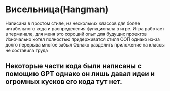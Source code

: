# Висельница(Hangman)
Написана в простом стиле, из нескольких классов для более читабельного кода и распределения функционала в игре.
Игра работает в терминале, для меня это хороший опыт для будущих проектов
Изночально хотел полностью придерживатся стиля ООП однако из-за долго перерыва многое забыл
Однако разделить приложение на классы не составила труда


## Некоторые части кода были написаны с помощию GPT однако он лишь давал идеи и огромных кусков его кода тут нет.
